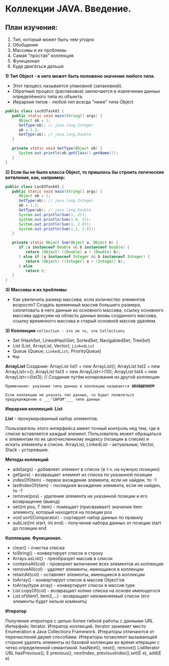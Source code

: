 # Коллекции JAVA. Введение.
## **План изучения:**
1. Тип, который может быть чем угодно
2. Обобщения
3. Массивы и их проблемы
4. Самая "простая" коллекция
5. Функционал
6. Куда двигаться дальше


__1) Тип Object - в него может быть положено значение любого типа.__
- Этот процесс называется упаковкой (запаковкой). 
- Обратный процесс (распаковка) заключается в извлечении данных определённого типа из объекта.
- Иерархия типов - любой тип всегда "ниже" типа Object
``` java
public class Lec03Task01 {
   public static void main(String[] args) {
      Object ob = 1;
      GetType(ob); // java.lang.Integer
      ob = 1.2;
      GetType(ob); // java.lang.Double
   }

   private static void GetType(Object ob) {
      System.out.println(ob.getClass().getName());
   }
}
```
__2) Если бы не было класса Object, то пришлось бы строить логические ветвления, как, например:__
``` java
public class Lec03Task01 {
   public static void main(String[] args) {
      Object ob = 1;
      GetType(ob); // java.lang.Integer
      ob = 1.2;
      GetType(ob); // java.lang.Double
      System.out.println(Sum(1, 2));
      System.out.println(Sum(1.0, 2));
      System.out.println(Sum(1, 2.0));
      System.out.println(Sum(1.2, 2.0));
   }

   private static Object Sum(Object a, Object b) {
      if (a instanceof Double && b instanceof Double) {
         return (Object) ((Double) a + (Double) b);
      } else if (a instanceof Integer && b instanceof Integer) {
         return (Object) ((Integer) a + (Integer) b);
      } else
         return 0;
   }
}
```

__3) Массивы и их проблемы:__
- Как увеличить размер массива, если количество элементов возросло? 
Создать временный массив большего размера, скопитовать в него данные из основного массива, 
ссылку основного массива адресуем на область данных вновь созданного массива, 
ссылку временного массива и старый основной массив удаляем.

__3) Коллекции__
`collection - это не то, что Collections`

- Set (HashSet, LinkedHashSet; <interface>SortedSet, <interface>NavigabledSet, TreeSet)
- List (<interface>List, ArrayList, Vector); `LinkedList`
- Queue (<interface>Queue; `LinkedList`; PriorityQueue)
- `Map`

__ArrayList__
Создание:
ArrayList<Integer> list1 = new ArrayList<Integer>();
ArrayList<Integer> list2 = new ArrayList<>();
ArrayList<Integer> list3 = new ArrayList<>(10);
ArrayList<Integer> list4 = new ArrayList<>(list3); // Создание путём копирования из другой коллекции

`Примечание: указание типа данных в коллекции называется `___`ОБОБЩЕНИЕМ`___ 

`Если коллекции не указать тип данных, то будет появляться предуереждение о ___'СЫРОМ'___ типе данных`

__Иерархия коллекций. List__

___List___ - пронумерованный набор элементов.

Пользователь этого интерфейса имеет точный контроль нед тем, где в списке вставляется каждый элемент.
Пользователь может обращаться к элементам по их целочисленному индексу (позиции в списке) и искать элементы в списке.
ArrayList, LinkedList - актуальные; Vector, Stack - устаревшие.

__Методы коллекций__
- add(args) - добавляет элемент в список (в т.ч. на нужную позицию)
- get(pos) - возвращает элемент из списка по указанной позиции
- indexOf(item) - первое вхождение элемента, если не найден, то -1
- lastIndexOf(item) - последнее вхождение элемента, если не найден, то -1
- remove(pos) - удаление элемента на указанной позиции и его возвращение (вывод)
- set(int pos, T item) - помещает (присваивает) значение item элементу, который находится на позиции pos
- void sort(Comparator) - сортирует набор данных по правилу
- subList(int start, int end) - получение набора данных от позиции start до позиции end

__Коллекции. Функционал.__
- clear() - очистка списка
- toString() - конвертирует список в строку
- Arrays.asList() - преобразует массив в список
- containsAll(col) - проверяет включение всех элементов из коллекции
- removeAll(col) - удаляет элементы, имеющиеся в коллекции
- retainAll(col) - оставляет элементы, имеющиеся в коллекции
- toArray() - конвертирует список в массив Object'ов
- toArray(type array) - конвертирует список в массив type
- List.copyOf(col) - возвращает копию списка на основе имеющегося
- List.of(item1, item2,...) - возвращает неизменяемый список (его элементы будет нельзя изменить)

__Итератор__

Получение итератора с целью более гибкой работы с данными URL
Интерфейс Iterator<E>. Итератор коллекций. Iterator занимает место Enumeration в Java Collections Framework. Итераторы отличаются от перечислений двумя способами:
Итераторы позволяют вызывающей стороне удалять элементы из базовой коллекции во время итерации с четко определенной семантикой.
hasNext(), next(), remove()
ListIterator<E> URL
hasPrevious(), E previous(), nextIndex, previousIndex(),set(E e), add(E e)